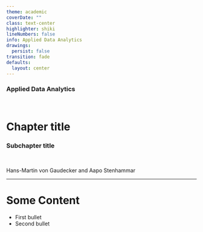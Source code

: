 ```yaml
---
theme: academic
coverDate: ""
class: text-center
highlighter: shiki
lineNumbers: false
info: Applied Data Analytics
drawings:
  persist: false
transition: fade
defaults:
  layout: center
---
```


### Applied Data Analytics

<br/>

# Chapter title

### Subchapter title

<br/>

Hans-Martin von Gaudecker and Aapo Stenhammar

---

# Some Content

- First bullet
- Second bullet
